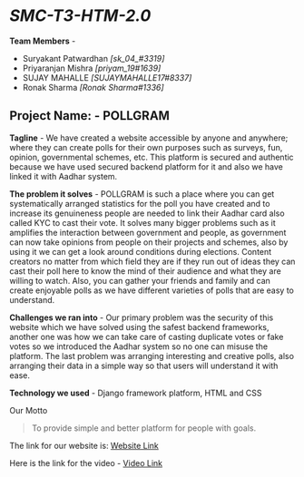 # _SMC-T3-HTM-2.0_

**Team Members** -
- Suryakant Patwardhan *[sk_04_#3319]*
- Priyaranjan Mishra *[priyam_19#1639]*
- SUJAY MAHALLE *[SUJAYMAHALLE17#8337]*
- Ronak Sharma *[Ronak Sharma#1336]*

## Project Name: - POLLGRAM 
**Tagline** - We have created a website accessible by anyone and anywhere; where they can create polls for their own purposes such as surveys, fun, opinion, governmental schemes, etc. This platform is secured and authentic because we have used secured backend platform for it and also we have linked it with Aadhar system.

**The problem it solves** - POLLGRAM is such a place where you can get systematically arranged statistics for the poll you have created and to increase its genuineness people are needed to link their Aadhar card also called KYC to cast their vote. It solves many bigger problems such as it amplifies the interaction between government and people, as government can now take opinions from people on their projects and schemes, also by using it we can get a look around conditions during elections. Content creators no matter from which field they are if they run out of ideas they can cast their poll here to know the mind of their audience and what they are willing to watch. Also, you can gather your friends and family and can create enjoyable polls as we have different varieties of polls that are easy to understand.

**Challenges we ran into** - Our primary problem was the security of this website which we have solved using the safest backend frameworks, another one was how we can take care of casting duplicate votes or fake votes so we introduced the Aadhar system so no one can misuse the platform. The last problem was arranging interesting and creative polls, also arranging their data in a simple way so that users will understand it with ease. 

**Technology we used** - Django framework platform, HTML and CSS

Our Motto
> To provide simple and better platform for people with goals.


The link for our website is: [Website Link](https://priyam007007.github.io/POLLGRAM/signup.html)

Here is the link for the video - [Video Link](https://youtu.be/oQ5vgqZWyJY)
